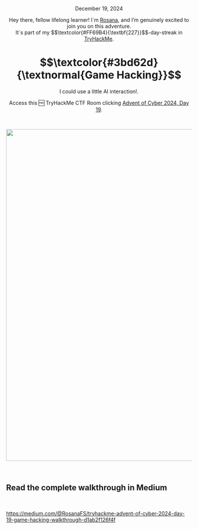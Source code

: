 <p align="center">December 19, 2024</p>
<p align="center">Hey there, fellow lifelong learner! I´m <a href="https://www.linkedin.com/in/rosanafssantos/">Rosana</a>, and I’m genuinely excited to join you on this adventure.<br>
It´s part of my $$\textcolor{#FF69B4}{\textbf{227}}$$-day-streak in  <a href="https://tryhackme.com">TryHackMe</a>.</p>

<h1 align="center">
  $$\textcolor{#3bd62d}{\textnormal{Game Hacking}}$$
</h1>
<p align="center">I could use a little AI interaction!.</p>
<p align="center">Access this 🆓 TryHackMe CTF Room clicking <a href="https://tryhackme.com/r/room/adventofcyber2024">Advent of Cyber 2024, Day 19</a>.</p><br>
<p align="center">
  <img width="900px" src="https://github.com/user-attachments/assets/71fc6d59-b648-4c89-8c43-efacfb1fc029">
</p>


<br>

<h2>Read the complete walkthrough in Medium</h2>
<br>

https://medium.com/@RosanaFS/tryhackme-advent-of-cyber-2024-day-19-game-hacking-walkthrough-d1ab2f126f4f
